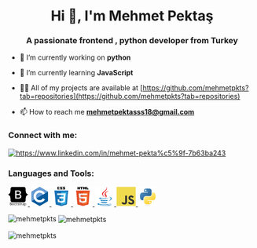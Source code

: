 <h1 align="center">Hi 👋, I'm Mehmet Pektaş</h1>
<h3 align="center">A passionate frontend , python developer from Turkey</h3>

- 🔭 I’m currently working on **python**

- 🌱 I’m currently learning **JavaScript**

- 👨‍💻 All of my projects are available at [https://github.com/mehmetpkts?tab=repositories](https://github.com/mehmetpkts?tab=repositories)

- 📫 How to reach me **mehmetpektasss18@gmail.com**

<h3 align="left">Connect with me:</h3>
<p align="left">
<a href="https://linkedin.com/in/https://www.linkedin.com/in/mehmet-pekta%c5%9f-7b63ba243" target="blank"><img align="center" src="https://raw.githubusercontent.com/rahuldkjain/github-profile-readme-generator/master/src/images/icons/Social/linked-in-alt.svg" alt="https://www.linkedin.com/in/mehmet-pekta%c5%9f-7b63ba243" height="30" width="40" /></a>
</p>

<h3 align="left">Languages and Tools:</h3>
<p align="left"> <a href="https://getbootstrap.com" target="_blank" rel="noreferrer"> <img src="https://raw.githubusercontent.com/devicons/devicon/master/icons/bootstrap/bootstrap-plain-wordmark.svg" alt="bootstrap" width="40" height="40"/> </a> <a href="https://www.cprogramming.com/" target="_blank" rel="noreferrer"> <img src="https://raw.githubusercontent.com/devicons/devicon/master/icons/c/c-original.svg" alt="c" width="40" height="40"/> </a> <a href="https://www.w3schools.com/css/" target="_blank" rel="noreferrer"> <img src="https://raw.githubusercontent.com/devicons/devicon/master/icons/css3/css3-original-wordmark.svg" alt="css3" width="40" height="40"/> </a> <a href="https://www.w3.org/html/" target="_blank" rel="noreferrer"> <img src="https://raw.githubusercontent.com/devicons/devicon/master/icons/html5/html5-original-wordmark.svg" alt="html5" width="40" height="40"/> </a> <a href="https://www.java.com" target="_blank" rel="noreferrer"> <img src="https://raw.githubusercontent.com/devicons/devicon/master/icons/java/java-original.svg" alt="java" width="40" height="40"/> </a> <a href="https://developer.mozilla.org/en-US/docs/Web/JavaScript" target="_blank" rel="noreferrer"> <img src="https://raw.githubusercontent.com/devicons/devicon/master/icons/javascript/javascript-original.svg" alt="javascript" width="40" height="40"/> </a> <a href="https://www.python.org" target="_blank" rel="noreferrer"> <img src="https://raw.githubusercontent.com/devicons/devicon/master/icons/python/python-original.svg" alt="python" width="40" height="40"/> </a> </p>

<p><img align="left" src="https://github-readme-stats.vercel.app/api/top-langs?username=mehmetpkts&show_icons=true&locale=en&layout=compact" alt="mehmetpkts" /></p>

<p>&nbsp;<img align="center" src="https://github-readme-stats.vercel.app/api?username=mehmetpkts&show_icons=true&locale=en" alt="mehmetpkts" /></p>

<p><img align="center" src="https://github-readme-streak-stats.herokuapp.com/?user=mehmetpkts&" alt="mehmetpkts" /></p>
